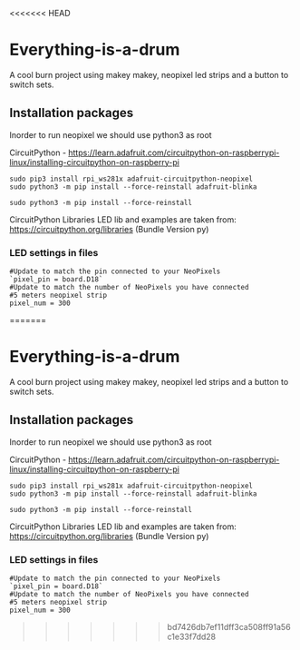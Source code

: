 <<<<<<< HEAD

# Everything-is-a-drum

A cool burn project using makey makey, neopixel led strips and a button to switch sets. 

## Installation packages
Inorder to run neopixel we should use python3 as root

CircuitPython - https://learn.adafruit.com/circuitpython-on-raspberrypi-linux/installing-circuitpython-on-raspberry-pi

```
sudo pip3 install rpi_ws281x adafruit-circuitpython-neopixel
sudo python3 -m pip install --force-reinstall adafruit-blinka
```

```
sudo python3 -m pip install --force-reinstall
```

CircuitPython Libraries LED lib and examples are taken from:
https://circuitpython.org/libraries  (Bundle Version py)

### LED settings in files

```
#Update to match the pin connected to your NeoPixels
`pixel_pin = board.D18`
#Update to match the number of NeoPixels you have connected
#5 meters neopixel strip
pixel_num = 300
```
=======

# Everything-is-a-drum

A cool burn project using makey makey, neopixel led strips and a button to switch sets. 

## Installation packages
Inorder to run neopixel we should use python3 as root

CircuitPython - https://learn.adafruit.com/circuitpython-on-raspberrypi-linux/installing-circuitpython-on-raspberry-pi

```
sudo pip3 install rpi_ws281x adafruit-circuitpython-neopixel
sudo python3 -m pip install --force-reinstall adafruit-blinka
```

```
sudo python3 -m pip install --force-reinstall
```

CircuitPython Libraries LED lib and examples are taken from:
https://circuitpython.org/libraries  (Bundle Version py)

### LED settings in files

```
#Update to match the pin connected to your NeoPixels
`pixel_pin = board.D18`
#Update to match the number of NeoPixels you have connected
#5 meters neopixel strip
pixel_num = 300
```
>>>>>>> bd7426db7ef11dff3ca508ff91a56c1e33f7dd28
